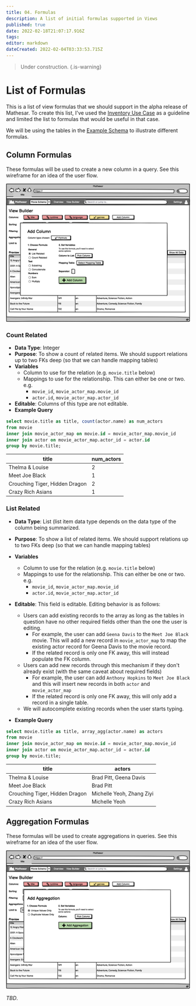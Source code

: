 ```yaml
---
title: 04. Formulas
description: A list of initial formulas supported in Views
published: true
date: 2022-02-18T21:07:17.916Z
tags: 
editor: markdown
dateCreated: 2022-02-04T03:33:53.715Z
---
```


> Under construction.
{.is-warning}

# List of Formulas

This is a list of view formulas that we should support in the alpha release of Mathesar. To create this list, I've used the [Inventory Use Case](/en/design/reports/inventory-use-case) as a guideline and limited the list to formulas that would be useful in that case.

We will be using the tables in the [Example Schema](/en/product/specs/example-schema) to illustrate different formulas.

## Column Formulas

These formulas will be used to create a new column in a query. See this wireframe for an idea of the user flow.

![view_builder_4.png](/view_builder_4.png)

### Count Related

- **Data Type**: Integer
- **Purpose**: To show a count of related items. We should support relations up to two FKs deep (so that we can handle mapping tables)
- **Variables**
    - Column to use for the relation (e.g. `movie.title` below)
    - Mappings to use for the relationship. This can either be one or two. e.g. 
        - `movie_id`, `movie_actor_map.movie_id`
        - `actor.id`, `movie_actor_map.actor_id`
- **Editable**: Columns of this type are not editable.
- **Example Query**
```sql
select movie.title as title, count(actor.name) as num_actors
from movie 
inner join movie_actor_map on movie.id = movie_actor_map.movie_id
inner join actor on movie_actor_map.actor_id = actor.id
group by movie.title;
```
| title | num_actors |
|-|-|
| Thelma & Louise | 2 |
| Meet Joe Black | 1 |
| Crouching Tiger, Hidden Dragon | 2|
| Crazy Rich Asians | 1 |

### List Related
- **Data Type**: List (list item data type depends on the data type of the column being summarized.
- **Purpose**: To show a list of related items. We should support relations up to two FKs deep (so that we can handle mapping tables)
- **Variables**
    - Column to use for the relation (e.g. `movie.title` below)
    - Mappings to use for the relationship. This can either be one or two. e.g. 
        - `movie_id`, `movie_actor_map.movie_id`
        - `actor.id`, `movie_actor_map.actor_id`
- **Editable**: This field is editable. Editing behavior is as follows:
    - Users can add existing records to the array as long as the tables in question have no other required fields other than the one the user is editing.
        - For example, the user can add `Geena Davis` to the `Meet Joe Black` movie. This will add a new record in `movie_actor_map` to map the existing actor record for Geena Davis to the movie record.
        - If the related record is only one FK away, this will instead populate the FK column.
    - Users can add new records through this mechanism if they don't already exist (with the same caveat about required fields)
        - For example, the user can add `Anthony Hopkins` to `Meet Joe Black` and this will insert new records in both `actor` and `movie_actor_map`
        - If the related record is only one FK away, this will only add a record in a single table.
    - We will autocomplete existing records when the user starts typing.
    
- **Example Query**
```sql
select movie.title as title, array_agg(actor.name) as actors
from movie 
inner join movie_actor_map on movie.id = movie_actor_map.movie_id
inner join actor on movie_actor_map.actor_id = actor.id
group by movie.title;
```
| title | actors |
|-|-|
| Thelma & Louise | Brad Pitt, Geena Davis |
| Meet Joe Black | Brad Pitt |
| Crouching Tiger, Hidden Dragon | Michelle Yeoh, Zhang Ziyi |
| Crazy Rich Asians | Michelle Yeoh |

## Aggregation Formulas

These formulas will be used to create aggregations in queries. See this wireframe for an idea of the user flow.

![view_builder_5.png](/view_builder_5.png)

*TBD*.